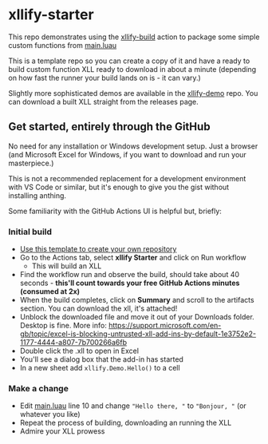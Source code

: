 # xllify-starter

This repo demonstrates using the [xllify-build](https://github.com/marketplace/actions/xllify-build) action to package some simple custom functions from [main.luau](main.luau)

This is a template repo so you can create a copy of it and have a ready to build custom function XLL ready to download in about a minute (depending on how fast the runner your build lands on is - it can vary.)

Slightly more sophisticated demos are available in the [xllify-demo](https://github.com/acornsoftuk/xllify-demo) repo. You can download a built XLL straight from the releases page.

## Get started, entirely through the GitHub

No need for any installation or Windows development setup. Just a browser (and Microsoft Excel for Windows, if you want to download and run your masterpiece.)

This is not a recommended replacement for a development environment with VS Code or similar, but it's enough to give you the gist without installing anthing.

Some familiarity with the GitHub Actions UI is helpful but, briefly:

### Initial build

- [Use this template to create your own repository](https://github.com/new?template_name=xllify-starter&template_owner=acornsoftuk)
- Go to the Actions tab, select **xllify Starter** and click on Run workflow
  - This will build an XLL
- Find the workflow run and observe the build, should take about 40 seconds - **this'll count towards your free GitHub Actions minutes (consumed at 2x)** 
- When the build completes, click on **Summary** and scroll to the artifacts section. You can download the xll, it's attached!
- Unblock the downloaded file and move it out of your Downloads folder. Desktop is fine. More info: https://support.microsoft.com/en-gb/topic/excel-is-blocking-untrusted-xll-add-ins-by-default-1e3752e2-1177-4444-a807-7b700266a6fb
- Double click the .xll to open in Excel
- You'll see a dialog box that the add-in has started
- In a new sheet add `xllify.Demo.Hello()` to a cell

### Make a change

- Edit [main.luau](./main.luau) line 10 and change `"Hello there, "` to `"Bonjour, "` (or whatever you like)
- Repeat the process of building, downloading an running the XLL
- Admire your XLL prowess
